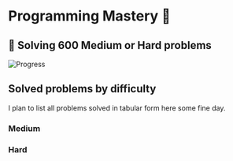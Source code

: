 # Programming Mastery :punch:

## :goal_net:  Solving 600 Medium or Hard problems 

![Progress](https://progress-bar.dev/30/?scale=600&title=InterviewGod&width=500&color=babaca&suffix=+problems+solved)

## Solved problems by difficulty
I plan to list all problems solved in tabular form here some fine day.

### Medium

### Hard

